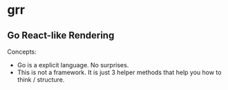 # grr

## Go React-like Rendering

Concepts:

- Go is a explicit language. No surprises.
- This is not a framework. It is just 3 helper methods that help you how to think / structure.
